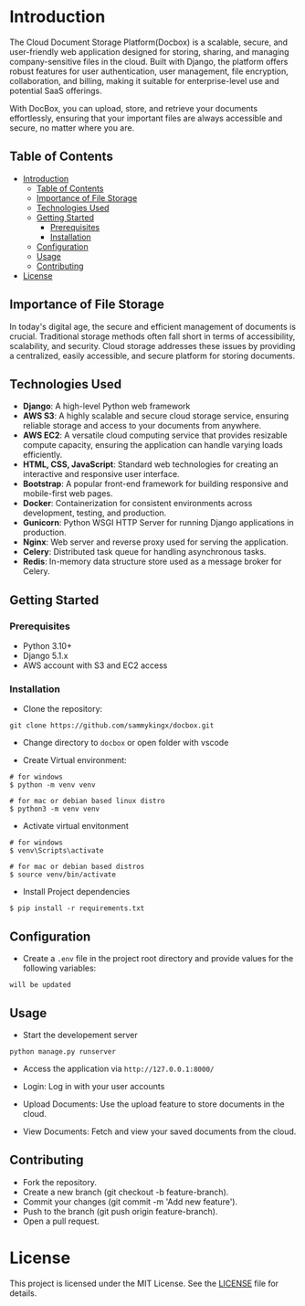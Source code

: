 # Introduction
The Cloud Document Storage Platform(Docbox) is a scalable, secure, and user-friendly web application designed for storing, sharing, and managing company-sensitive files in the cloud. Built with Django, the platform offers robust features for user authentication, user management, file encryption, collaboration, and billing, making it suitable for enterprise-level use and potential SaaS offerings.

With DocBox, you can upload, store, and retrieve your documents effortlessly, ensuring that your important files are always accessible and secure, no matter where you are.
## Table of Contents
- [Introduction](#introduction)
  - [Table of Contents](#table-of-contents)
  - [Importance of File Storage](#importance-of-file-storage)
  - [Technologies Used](#technologies-used)
  - [Getting Started](#getting-started)
    - [Prerequisites](#prerequisites)
    - [Installation](#installation)
  - [Configuration](#configuration)
  - [Usage](#usage)
  - [Contributing](#contributing)
- [License](#license)


## Importance of File Storage
In today's digital age, the secure and efficient management of documents is crucial. Traditional storage methods often fall short in terms of accessibility, scalability, and security. Cloud storage addresses these issues by providing a centralized, easily accessible, and secure platform for storing documents.

## Technologies Used
- **Django**: A high-level Python web framework
- **AWS S3**: A highly scalable and secure cloud storage service, ensuring reliable storage and access to your documents from anywhere.
- **AWS EC2**: A versatile cloud computing service that provides resizable compute capacity, ensuring the application can handle varying loads efficiently.
- **HTML, CSS, JavaScript**: Standard web technologies for creating an interactive and responsive user interface.
- **Bootstrap**: A popular front-end framework for building responsive and mobile-first web pages.
- **Docker**: Containerization for consistent environments across development, testing, and production.
- **Gunicorn**: Python WSGI HTTP Server for running Django applications in production.
- **Nginx**: Web server and reverse proxy used for serving the application.
- **Celery**: Distributed task queue for handling asynchronous tasks.
- **Redis**: In-memory data structure store used as a message broker for Celery.

## Getting Started
### Prerequisites
- Python 3.10+
- Django 5.1.x
- AWS account with S3 and EC2 access

### Installation
- Clone the repository:
```
git clone https://github.com/sammykingx/docbox.git
```

- Change directory to `docbox` or open folder with vscode

- Create Virtual environment:
```
# for windows
$ python -m venv venv

# for mac or debian based linux distro
$ python3 -m venv venv
```

- Activate virtual envitonment
```
# for windows
$ venv\Scripts\activate

# for mac or debian based distros
$ source venv/bin/activate
```

- Install Project dependencies
```
$ pip install -r requirements.txt
```

## Configuration
- Create a `.env` file in the project root directory and provide values for the following variables:
```
will be updated
```

## Usage
- Start the developement server
```
python manage.py runserver
```

- Access the application via `http://127.0.0.1:8000/`

- Login:
Log in with your user accounts

- Upload Documents:
Use the upload feature to store documents in the cloud.

- View Documents:
Fetch and view your saved documents from the cloud.

## Contributing
- Fork the repository.
- Create a new branch (git checkout -b feature-branch).
- Commit your changes (git commit -m 'Add new feature').
- Push to the branch (git push origin feature-branch).
- Open a pull request.

# License
This project is licensed under the MIT License. See the [LICENSE](./LICENSE) file for details.
